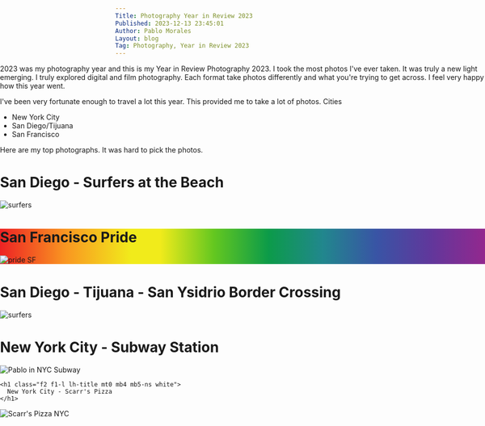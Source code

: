 ```yaml
---
Title: Photography Year in Review 2023
Published: 2023-12-13 23:45:01
Author: Pablo Morales
Layout: blog
Tag: Photography, Year in Review 2023
---
```


<style>

.full-width {
	left: 50%;
	margin-left: -50vw;
	margin-right: -50vw;
	max-width: 100vw;
	position: relative;
	right: 50%;
	width: 100vw;
}

</style>


<div class="scrollmenu full-width">
<div class="f3 center measure pt3 near-black" markdown="1">
2023 was my photography year and this is my Year in Review Photography 2023. I took the most photos I've ever taken. It was truly a new light emerging. I truly explored digital and film photography. Each format take photos differently and what you're trying to get across. I feel very happy how this year went.

I've been very fortunate enough to travel a lot this year. This provided me to take a lot of photos.
Cities
* New York City
* San Diego/Tijuana
* San Francisco	


Here are my top photographs. It was hard to pick the photos.	
</div>
<div class="cf pa3 pa4-m pa5-l mw9 bg-black light-yellow">
  <div class="fr w-100 w-80-l">
    <h1 class="f2 f1-l lh-title mt0 mb4 mb5-ns light-yellow">
      San Diego -  Surfers at the Beach
    </h1>
  </div>
  <div class="f6 lh-copy fl w-75-m mw-100 mb4">
     <img src="https://photos.lifeofpablo.com/san-diego/beach+surfers.png" class="db" alt="surfers"/>

  </div>

</div>

<div class="cf pa3 pa4-m pa5-l mw9 product-card dark-blue" style="background: linear-gradient(to right, rgb(237, 34, 36), rgb(243, 91, 34), rgb(249, 150, 33), rgb(245, 193, 30), rgb(241, 235, 27) 27%, rgb(241, 235, 27), rgb(241, 235, 27) 33%, rgb(99, 199, 32), rgb(12, 155, 73), rgb(33, 135, 141), rgb(57, 84, 165), rgb(97, 55, 155), rgb(147, 40, 142))">
  <div class="fr w-100 w-80-l">
    <h1 class="f2 f1-l lh-title mt0 mb4 mb5-ns near ">
      San Francisco Pride
    </h1>
  </div>
  <div class="f6 lh-copy fl w-100 mb4">
   
  </div>
  <img src="https://photos.lifeofpablo.com/san-francisco/sf-pride-2023/web-sized/16.jpg" class="db" alt="pride SF"/>

</div>


<div class="cf pa3 pa4-m pa5-l mw9  bg-light-yellow dark pink">
  <div class="fr w-100 w-80-l">
    <h1 class="f2 f1-l lh-title mt0 mb4 mb5-ns purple">
     San Diego - Tijuana - San Ysidrio Border Crossing
    </h1>
  </div>
  <div class="f6 lh-copy fl w-75-m mw-100 mb4">
     <img src="https://photos.lifeofpablo.com/tijuana/border.jpeg" class="db" alt="surfers"/>
<div class="f3 center measure pt3">

</div>


</div>

</div>
<div class="cf pa3 pa4-m pa5-l mw9 bg-near-black navy product-card">
  <div class="fr w-100 w-80-l">
    <h1 class="f2 f1-l lh-title mt0 mb4 mb5-ns near-white">
      New York City - Subway Station
    </h1>
  </div>
  <div class="f6 lh-copy fl w-100 mb4">
   
  </div>
  <img src="https://photos.lifeofpablo.com/nyc-2023/91140007.JPG" class="db" alt="Pablo in NYC Subway"/>

</div>
<div class="cf pa3 pa4-m pa5-l mw9 bg-red red" product-card">
  <div class="fr w-100 w-80-l">

    <h1 class="f2 f1-l lh-title mt0 mb4 mb5-ns white">
      New York City - Scarr's Pizza
    </h1>
  </div>
  <div class="f6 lh-copy fl w-100 mb4">
   
  </div>
  <img src="https://photos.lifeofpablo.com/nyc-2023/91140012.JPG" class="db" alt="Scarr's Pizza NYC"/>

</div>

</div>
